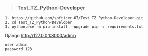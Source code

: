 > ### Test_TZ_Python-Developer

    1. https://github.com/softicer-67/Test_TZ_Python-Developer.git
    2. cd Test_TZ_Python-Developer
    3. python.exe -m pip install --upgrade pip -r requirements.txt
  
  Django
    http://127.0.0.1:8000/admin
    
    user admin
    password 123
